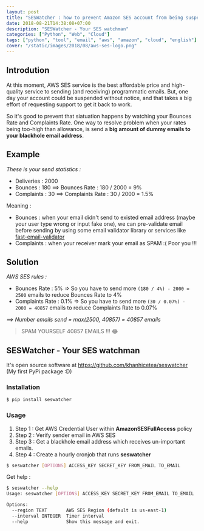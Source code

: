 ```yaml
---
layout: post
title: "SESWatcher : how to prevent Amazon SES account from being suspended"
date: 2018-08-21T14:38:08+07:00
description: "SESWatcher - Your SES watchman"
categories: ["Python", "Web", "Cloud"]
tags: ["python", "tool", "email", "aws", "amazon", "cloud", "english"]
cover: "/static/images/2018/08/aws-ses-logo.png"
---
```


## Introdution

At this moment, AWS SES service is the best affordable price and high-quality service to sending (and receiving) programmatic emails. But, one day your account could be suspended without notice, and that takes a big effort of requesting support to get it back to work.

So it's good to prevent that siatuation happens by watching your Bounces Rate and Complaints Rate. One way to resolve problem when your rates being too-high than allowance, is send a **big amount of dummy emails to your blackhole email address**.

## Example

*These is your send statistics :*

- Deliveries : 2000
- Bounces : 180 ==> Bounces Rate : 180 / 2000 = 9%
- Complaints : 30 ==> Complaints Rate : 30 / 2000 = 1.5%

Meaning :

- Bounces : when your email didn't send to existed email address (maybe your user type wrong or input fake one), we can pre-validate email before sending by using some email validator library or services like [fast-email-validator](https://github.com/khanhicetea/fast-email-validator)
- Complaints : when your receiver mark your email as SPAM :( Poor you !!!

## Solution

*AWS SES rules :*

- Bounces Rate : 5% => So you have to send more `(180 / 4%) - 2000 = 2500` emails to reduce Bounces Rate to 4%
- Complaints Rate : 0.1% => So you have to send more `(30 / 0.07%) - 2000 = 40857` emails to reduce Complaints Rate to 0.07%

*==> Number emails send = max(2500, 40857) = 40857 emails*

> SPAM YOURSELF 40857 EMAILS !!! 😂

## SESWatcher - Your SES watchman

It's open source software at https://github.com/khanhicetea/seswatcher (My first PyPi package :D)

### Installation

```bash
$ pip install seswatcher
```

### Usage

1. Step 1 : Get AWS Credential User within **AmazonSESFullAccess** policy
2. Step 2 : Verify sender email in AWS SES
3. Step 3 : Get a blackhole email address which receives un-important emails.
4. Step 4 : Create a hourly cronjob that runs **seswatcher**

```bash
$ seswatcher [OPTIONS] ACCESS_KEY SECRET_KEY FROM_EMAIL TO_EMAIL
```

Get help :

```bash
$ seswatcher --help
Usage: seswatcher [OPTIONS] ACCESS_KEY SECRET_KEY FROM_EMAIL TO_EMAIL                                                   

Options:                      
  --region TEXT       AWS SES Region (default is us-east-1) 
  --interval INTEGER  Timer interval                        
  --help              Show this message and exit.
```
